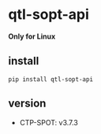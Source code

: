 # qtl-sopt-api

**Only for Linux**

## install

```
pip install qtl-sopt-api
```

## version

- CTP-SPOT: v3.7.3
